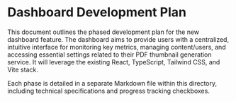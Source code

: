 # Dashboard Development Plan

This document outlines the phased development plan for the new dashboard feature. The dashboard aims to provide users with a centralized, intuitive interface for monitoring key metrics, managing content/users, and accessing essential settings related to their PDF thumbnail generation service. It will leverage the existing React, TypeScript, Tailwind CSS, and Vite stack.

Each phase is detailed in a separate Markdown file within this directory, including technical specifications and progress tracking checkboxes.
